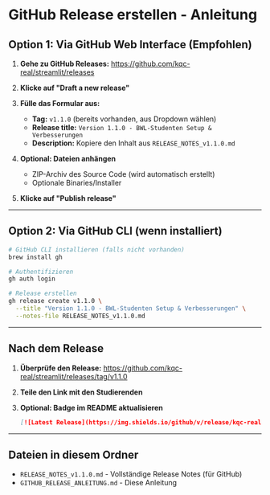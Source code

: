# GitHub Release erstellen - Anleitung

## Option 1: Via GitHub Web Interface (Empfohlen)

1. **Gehe zu GitHub Releases:**
   https://github.com/kqc-real/streamlit/releases

2. **Klicke auf "Draft a new release"**

3. **Fülle das Formular aus:**
   - **Tag:** `v1.1.0` (bereits vorhanden, aus Dropdown wählen)
   - **Release title:** `Version 1.1.0 - BWL-Studenten Setup & Verbesserungen`
   - **Description:** Kopiere den Inhalt aus `RELEASE_NOTES_v1.1.0.md`

4. **Optional: Dateien anhängen**
   - ZIP-Archiv des Source Code (wird automatisch erstellt)
   - Optionale Binaries/Installer

5. **Klicke auf "Publish release"**

---

## Option 2: Via GitHub CLI (wenn installiert)

```bash
# GitHub CLI installieren (falls nicht vorhanden)
brew install gh

# Authentifizieren
gh auth login

# Release erstellen
gh release create v1.1.0 \
  --title "Version 1.1.0 - BWL-Studenten Setup & Verbesserungen" \
  --notes-file RELEASE_NOTES_v1.1.0.md
```

---

## Nach dem Release

1. **Überprüfe den Release:**
   https://github.com/kqc-real/streamlit/releases/tag/v1.1.0

2. **Teile den Link mit den Studierenden**

3. **Optional: Badge im README aktualisieren**
   ```markdown
   [![Latest Release](https://img.shields.io/github/v/release/kqc-real/streamlit)](https://github.com/kqc-real/streamlit/releases/latest)
   ```

---

## Dateien in diesem Ordner

- `RELEASE_NOTES_v1.1.0.md` - Vollständige Release Notes (für GitHub)
- `GITHUB_RELEASE_ANLEITUNG.md` - Diese Anleitung
